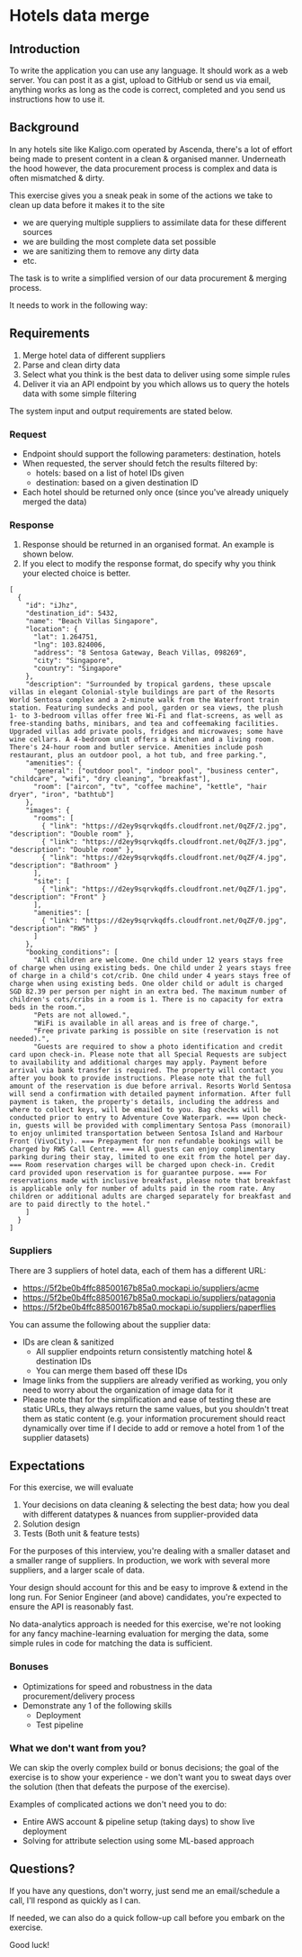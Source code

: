 # Hotels data merge

## Introduction

To write the application you can use any language. It should work as a web server. You can post it as a gist, upload to GitHub or send us via email, anything works as long as the code is correct, completed and you send us instructions how to use it.

## Background

In any hotels site like Kaligo.com operated by Ascenda, there's a lot of effort being made to present content in a clean & organised manner. Underneath the hood however, the data procurement process is complex and data is often mismatched & dirty.

This exercise gives you a sneak peak in some of the actions we take to clean up data before it makes it to the site

- we are querying multiple suppliers to assimilate data for these different sources
- we are building the most complete data set possible
- we are sanitizing them to remove any dirty data
- etc.

The task is to write a simplified version of our data procurement & merging process.

It needs to work in the following way:

## Requirements

1. Merge hotel data of different suppliers
2. Parse and clean dirty data
3. Select what you think is the best data to deliver using some simple rules
4. Deliver it via an API endpoint by you which allows us to query the hotels data with some simple filtering

The system input and output requirements are stated below.

### Request

- Endpoint should support the following parameters: destination, hotels
- When requested, the server should fetch the results filtered by:
  - hotels: based on a list of hotel IDs given
  - destination: based on a given destination ID
- Each hotel should be returned only once (since you've already uniquely merged the data)

### Response

1. Response should be returned in an organised format. An example is shown below.
2. If you elect to modify the response format, do specify why you think your elected choice is better.

```
[
  {
    "id": "iJhz",
    "destination_id": 5432,
    "name": "Beach Villas Singapore",
    "location": {
      "lat": 1.264751,
      "lng": 103.824006,
      "address": "8 Sentosa Gateway, Beach Villas, 098269",
      "city": "Singapore",
      "country": "Singapore"
    },
    "description": "Surrounded by tropical gardens, these upscale villas in elegant Colonial-style buildings are part of the Resorts World Sentosa complex and a 2-minute walk from the Waterfront train station. Featuring sundecks and pool, garden or sea views, the plush 1- to 3-bedroom villas offer free Wi-Fi and flat-screens, as well as free-standing baths, minibars, and tea and coffeemaking facilities. Upgraded villas add private pools, fridges and microwaves; some have wine cellars. A 4-bedroom unit offers a kitchen and a living room. There's 24-hour room and butler service. Amenities include posh restaurant, plus an outdoor pool, a hot tub, and free parking.",
    "amenities": {
      "general": ["outdoor pool", "indoor pool", "business center", "childcare", "wifi", "dry cleaning", "breakfast"],
      "room": ["aircon", "tv", "coffee machine", "kettle", "hair dryer", "iron", "bathtub"]
    },
    "images": {
      "rooms": [
        { "link": "https://d2ey9sqrvkqdfs.cloudfront.net/0qZF/2.jpg", "description": "Double room" },
        { "link": "https://d2ey9sqrvkqdfs.cloudfront.net/0qZF/3.jpg", "description": "Double room" },
        { "link": "https://d2ey9sqrvkqdfs.cloudfront.net/0qZF/4.jpg", "description": "Bathroom" }
      ],
      "site": [
        { "link": "https://d2ey9sqrvkqdfs.cloudfront.net/0qZF/1.jpg", "description": "Front" }
      ],
      "amenities": [
        { "link": "https://d2ey9sqrvkqdfs.cloudfront.net/0qZF/0.jpg", "description": "RWS" }
      ]
    },
    "booking_conditions": [
      "All children are welcome. One child under 12 years stays free of charge when using existing beds. One child under 2 years stays free of charge in a child's cot/crib. One child under 4 years stays free of charge when using existing beds. One older child or adult is charged SGD 82.39 per person per night in an extra bed. The maximum number of children's cots/cribs in a room is 1. There is no capacity for extra beds in the room.",
      "Pets are not allowed.",
      "WiFi is available in all areas and is free of charge.",
      "Free private parking is possible on site (reservation is not needed).",
      "Guests are required to show a photo identification and credit card upon check-in. Please note that all Special Requests are subject to availability and additional charges may apply. Payment before arrival via bank transfer is required. The property will contact you after you book to provide instructions. Please note that the full amount of the reservation is due before arrival. Resorts World Sentosa will send a confirmation with detailed payment information. After full payment is taken, the property's details, including the address and where to collect keys, will be emailed to you. Bag checks will be conducted prior to entry to Adventure Cove Waterpark. === Upon check-in, guests will be provided with complimentary Sentosa Pass (monorail) to enjoy unlimited transportation between Sentosa Island and Harbour Front (VivoCity). === Prepayment for non refundable bookings will be charged by RWS Call Centre. === All guests can enjoy complimentary parking during their stay, limited to one exit from the hotel per day. === Room reservation charges will be charged upon check-in. Credit card provided upon reservation is for guarantee purpose. === For reservations made with inclusive breakfast, please note that breakfast is applicable only for number of adults paid in the room rate. Any children or additional adults are charged separately for breakfast and are to paid directly to the hotel."
    ]
  }
]
```

### Suppliers

There are 3 suppliers of hotel data, each of them has a different URL:
  - https://5f2be0b4ffc88500167b85a0.mockapi.io/suppliers/acme
  - https://5f2be0b4ffc88500167b85a0.mockapi.io/suppliers/patagonia
  - https://5f2be0b4ffc88500167b85a0.mockapi.io/suppliers/paperflies

You can assume the following about the supplier data:

- IDs are clean & sanitized
  - All supplier endpoints return consistently matching hotel & destination IDs
  - You can merge them based off these IDs
- Image links from the suppliers are already verified as working, you only need to worry about the organization of image data for it
- Please note that for the simplification and ease of testing these are static URLs, they always return the same values, but you shouldn't treat them as static content (e.g. your information procurement should react dynamically over time if I decide to add or remove a hotel from 1 of the supplier datasets)

## Expectations

For this exercise, we will evaluate

1. Your decisions on data cleaning & selecting the best data; how you deal with different datatypes & nuances from supplier-provided data
2. Solution design
3. Tests (Both unit & feature tests)

For the purposes of this interview, you're dealing with a smaller dataset and a smaller range of suppliers. In production, we work with several more suppliers, and a larger scale of data.

Your design should account for this and be easy to improve & extend in the long run. For Senior Engineer (and above) candidates, you're expected to ensure the API is reasonably fast.

No data-analytics approach is needed for this exercise, we're not looking for any fancy machine-learning evaluation for merging the data, some simple rules in code for matching the data is sufficient.

### Bonuses

- Optimizations for speed and robustness in the data procurement/delivery process
- Demonstrate any 1 of the following skills
  - Deployment
  - Test pipeline

### What we don't want from you?

We can skip the overly complex build or bonus decisions; the goal of the exercise is to show your experience - we don't want you to sweat days over the solution (then that defeats the purpose of the exercise).

Examples of complicated actions we don't need you to do:
- Entire AWS account & pipeline setup (taking days) to show live deployment
- Solving for attribute selection using some ML-based approach

## Questions?

If you have any questions, don't worry, just send me an email/schedule a call, I'll respond as quickly as I can.

If needed, we can also do a quick follow-up call before you embark on the exercise.

Good luck!
